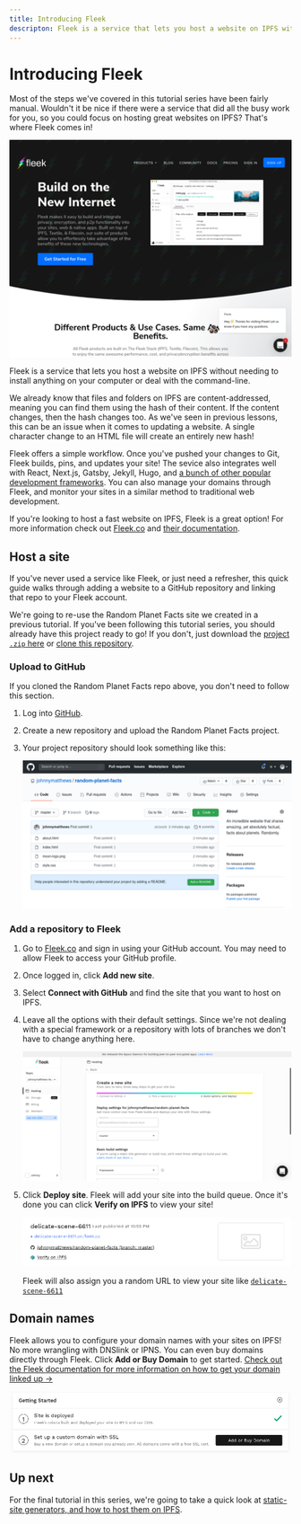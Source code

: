 ```yaml
---
title: Introducing Fleek
descripton: Fleek is a service that lets you host a website on IPFS without needing to install anything on your computer or run command-line scripts.
---
```


# Introducing Fleek

Most of the steps we've covered in this tutorial series have been fairly manual. Wouldn't it be nice if there were a service that did all the busy work for you, so you could focus on hosting great websites on IPFS? That's where Fleek comes in!

![The Fleek homepage, showing a "Build on the New Internet" slogan at the top.](./images/introducing-fleek/fleek-homepage.png)

Fleek is a service that lets you host a website on IPFS without needing to install anything on your computer or deal with the command-line.

We already know that files and folders on IPFS are content-addressed, meaning you can find them using the hash of their content. If the content changes, then the hash changes too. As we've seen in previous lessons, this can be an issue when it comes to updating a website. A single character change to an HTML file will create an entirely new hash!

Fleek offers a simple workflow. Once you've pushed your changes to Git, Fleek builds, pins, and updates your site! The sevice also integrates well with React, Next.js, Gatsby, Jekyll, Hugo, and [a bunch of other popular development frameworks](https://docs.fleek.co/hosting/site-deployment/#common-frameworks). You can also manage your domains through Fleek, and monitor your sites in a similar method to traditional web development.

If you're looking to host a fast website on IPFS, Fleek is a great option! For more information check out [Fleek.co](https://fleek.co) and [their documentation](https://docs.fleek.co/).

## Host a site

If you've never used a service like Fleek, or just need a refresher, this quick guide walks through adding a website to a GitHub repository and linking that repo to your Fleek account.

We're going to re-use the Random Planet Facts site we created in a previous tutorial. If you've been following this tutorial series, you should already have this project ready to go! If you don't, just download the [project `.zip` here](https://github.com/johnnymatthews/random-planet-facts/archive/master.zip) or [clone this repository](https://github.com/johnnymatthews/random-planet-facts).

### Upload to GitHub

If you cloned the Random Planet Facts repo above, you don't need to follow this section.

1. Log into [GitHub](https://github.com).
1. Create a new repository and upload the Random Planet Facts project.
1. Your project repository should look something like this:

   ![A GitHub repository showing an index.html file, a style.css file, and an image file.](./images/introducing-fleek/github-repo-showing-a-few-files.png)

### Add a repository to Fleek

1. Go to [Fleek.co](https://fleek.co/) and sign in using your GitHub account. You may need to allow Fleek to access your GitHub profile.
1. Once logged in, click **Add new site**.
1. Select **Connect with GitHub** and find the site that you want to host on IPFS.
1. Leave all the options with their default settings. Since we're not dealing with a special framework or a repository with lots of branches we don't have to change anything here.

   ![Fleek showing the website repository options page.](./images/introducing-fleek/fleek-showing-the-website-repo-options.png)

1. Click **Deploy site**. Fleek will add your site into the build queue. Once it's done you can click **Verify on IPFS** to view your site!

   ![Deployment information window within Fleek.](./images/introducing-fleek/deployment-information-window.png)

   Fleek will also assign you a random URL to view your site like [`delicate-scene-6611`](https://delicate-scene-6611.on.fleek.co/)

## Domain names

Fleek allows you to configure your domain names with your sites on IPFS! No more wrangling with DNSlink or IPNS. You can even buy domains directly through Fleek. Click **Add or Buy Domain** to get started. [Check out the Fleek documentation for more information on how to get your domain linked up →](https://docs.fleek.co/hosting/domain-management/)

![A black button leading to the domain section of Fleek](./images/introducing-fleek/add-or-buy-domain.png)

## Up next

For the final tutorial in this series, we're going to take a quick look at [static-site generators, and how to host them on IPFS](../static-site-generators).
